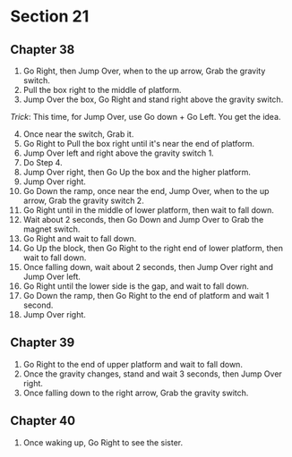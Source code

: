 # Section 21

## Chapter 38

1. Go Right, then Jump Over, when to the up arrow, Grab the gravity switch.
2. Pull the box right to the middle of platform.
3. Jump Over the box, Go Right and stand right above the gravity switch.

_Trick_: This time, for Jump Over, use Go down + Go Left. You get the idea.

4. Once near the switch, Grab it.
5. Go Right to Pull the box right until it's near the end of platform.
6. Jump Over left and right above the gravity switch 1.
7. Do Step 4.
8. Jump Over right, then Go Up the box and the higher platform.
9. Jump Over right.
10. Go Down the ramp, once near the end, Jump Over, when to the up arrow, Grab the gravity switch 2.
11. Go Right until in the middle of lower platform, then wait to fall down.
12. Wait about 2 seconds, then Go Down and Jump Over to Grab the magnet switch.
13. Go Right and wait to fall down.
14. Go Up the block, then Go Right to the right end of lower platform, then wait to fall down.
15. Once falling down, wait about 2 seconds, then Jump Over right and Jump Over left.
16. Go Right until the lower side is the gap, and wait to fall down.
17. Go Down the ramp, then Go Right to the end of platform and wait 1 second.
18. Jump Over right.

## Chapter 39

1. Go Right to the end of upper platform and wait to fall down.
2. Once the gravity changes, stand and wait 3 seconds, then Jump Over right.
3. Once falling down to the right arrow, Grab the gravity switch.

## Chapter 40

1. Once waking up, Go Right to see the sister.
